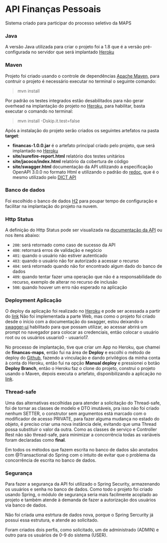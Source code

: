 # API Finanças Pessoais
Sistema criado para participar do processo seletivo da MAPS

### Java
A versão Java utilizada para criar o projeto foi a 1.8 que é a versão pré-configurada no servidor que será implantado 
[Heroku](https://www.heroku.com)

### Maven
Projeto foi criado usando o controle de dependências [Apache Maven](https://maven.apache.org/), para contruir o projeto 
é necessário executar no terminal o seguinte comando:
> mvn install

Por padrão os testes integrados estão desabilitados para não gerar overhead na implantação do projeto no [Heroku](https://www.heroku.com), 
para habilitar, basta executar o comando no terminal:
> mvn install -Dskip.it.test=false


Após a instalação do projeto serão criados os seguintes artefatos na pasta __target__:
* __financas-1.0.0.jar__ é o artefato principal criado pelo projeto, que será implantado no [Heroku](https://www.heroku.com)
* __site/surefire-report.html__ relatório dos testes unitários
* __site/jacoco/index.html__ relatório da cobertura de código
* __site/swagger.html__ documentação da API utilizando a especificação OpenAPI 3.0.0 no formato Html e utilizando o 
padrão do [redoc](https://github.com/Redocly/redoc), que é o mesmo utilizado pelo [DICT API](https://www.bcb.gov.br/content/estabilidadefinanceira/forumpireunioes/api-dict.html)

### Banco de dados
Foi escolhido o banco de dados [H2](https://www.h2database.com/html/main.html) para poupar tempo de configuração e 
facilitar na implantação do projeto na nuvem. 

### Http Status
A definição do Http Status pode ser visualizada na [documentação da API](docs/swagger.html) ou nos itens abaixo:
* `200`: será retornado como caso de sucesso da API
* `400`: retornará erros de validação e negócio
* `401`: quando o usuário não estiver autenticado
* `403`: quando o usuário não for autorizado a acessar o recurso
* `404`: será retornado quando não for encontrado algum dado do banco de dados
* `409`: quando tentar fazer uma operação que não é a responsabilidade do recurso, exemplo de alterar no recurso de inclusão 
* `500`: quando houver um erro não esperado na aplicação


### Deployment Aplicação
O deploy da aplicação foi realizado no [Heroku](https://www.heroku.com) e pode ser acessada a partir do [link](https://financas-maps.herokuapp.com/financas)
Não foi implementada a parte Web, mas como o projeto foi criado desde o início com a documentação do swagger, estou deixando
o [swagger-ui](https://financas-maps.herokuapp.com/financas/swagger-ui.html) habilitado para que possam utilizar, ao acessar
abrirá um prompt no navegador para colocar as credenciais, então colocar o usuário root ou os usuários usuario0 - usuario17.

No processo de implantação, tive que criar um App no Heroku, que chamei de __financas-maps__, então fui na área de __Deploy__
e escolhi o método de deploy do [Github](), fazendo a vinculação e dando privilégios da minha conta à conta do Heroku, 
então fui na opção __Manual deploy__ e pressionei o botão __Deploy Branch__, então o Heroku faz o clone do projeto, 
construi o projeto usando o Maven, depois executa o artefato, disponibilizando a aplicação no [link](https://financas-maps.herokuapp.com/financas).


### Thread-safe
Uma das alternativas escolhidas para atender a solicitação do Thread-safe, foi de tornar as classes de modelo e DTO 
imutáveis, pra isso não foi criado nenhum SETTER, o construtor sem argumentos está marcado com o modificador de acesso 
PRIVATE, para fazer alguma mudança no estado do objeto, é preciso criar uma nova instância dele, evitando que uma Thread 
possa substituir o valor da outra. Como as classes de serviço e Controller Rest não são thread-safe, para minimizar a 
concorrência todas as variáveis foram declaradas como __final__. 

Em todos os métodos que fazem escrita no banco de dados são anotados com @Transactional do Spring com o intuito de evitar
que o problema da concorrência de escrita no banco de dados.


### Segurança
Para fazer a segurança da API foi utilizado o Spring Security, armazenando os usuários e senha no banco de dados. 
Como todo o projeto foi criado usando Spring, o módulo de segurança seria mais facilmente acoplado ao projeto e também 
atende à demanda de fazer a autorização dos usuários via banco de dados.

Não foi criada uma estrtura de dados nova, porque o Spring Sercurity já possui essa estrutura, e atende ao solicitado.

Foram criados dois perfis, como solicitado, um de administrado (ADMIN) e outro para os usuários de 0-9 do sistema (USER).
